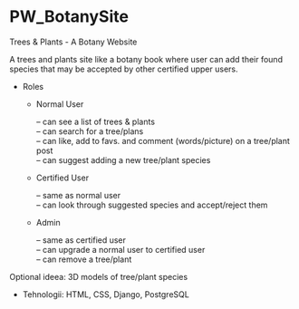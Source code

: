 # PW_BotanySite

Trees & Plants - A Botany Website

A trees and plants site like a botany book where user can add their found species that may be accepted by other certified upper users.


* Roles
    * Normal User
   
      – can see a list of trees & plants\
      – can search for a tree/plans\
      – can like, add to favs. and comment (words/picture) on a tree/plant post\
      – can suggest adding a new tree/plant species
    
    * Certified User
    
      – same as normal user\
      – can look through suggested species and accept/reject them
    
    * Admin
    
      – same as certified user\
      – can upgrade a normal user to certified user\
      – can remove a tree/plant
          
Optional ideea: 3D models of tree/plant species
   
* Tehnologii: HTML, CSS, Django, PostgreSQL

